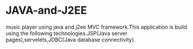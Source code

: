 # JAVA-and-J2EE
music player using java and j2ee MVC framework.This application is build using the following technologies.JSP(Java server pages),servelets,JDBC(Java database connectivity).
